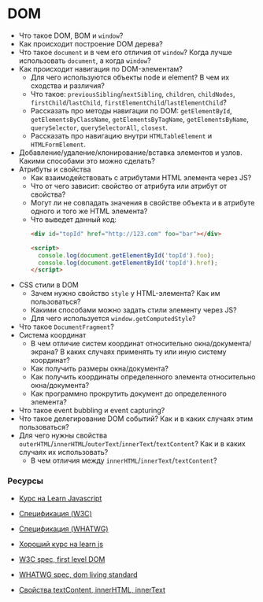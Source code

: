 # DOM

* Что такое DOM, BOM и `window`?
* Как происходит построение DOM дерева?
* Что такое `document` и в чем его отличия от `window`? Когда лучше использовать `document`, а когда `window`?
* Как происходит навигация по DOM-элементам?
  * Для чего используются объекты node и element? В чем их сходства и различия?
  * Что такое: `previousSibling`/`nextSibling`, `children`, `childNodes`, `firstChild`/`lastChild`, `firstElementChild`/`lastElementChild`?
  * Рассказать про методы навигации по DOM: `getElementById`, `getElementsByClassName`, `getElementsByTagName`, `getElementsByName`, `querySelector`, `querySelectorAll`, `closest`.
  * Рассказать про навигацию внутри `HTMLTable​Element` и `HTMLFormElement`.
* Добавление/удаление/клонирование/вставка элементов и узлов. Какими способами это можно сделать?
* Атрибуты и свойства
  * Как взаимодействовать с атрибутами HTML элемента через JS?
  * Что от чего зависит: свойство от атрибута или атрибут от свойства?
  * Могут ли не совпадать значения в свойстве объекта и в атрибуте одного и того же HTML элемента?
  * Что выведет данный код:
    ```html
    <div id="topId" href="http://123.com" foo="bar"></div>

    <script>
      console.log(document.getElementById('topId').foo);
      console.log(document.getElementById('topId').href);
    </script>
    ```
* CSS стили в DOM
  * Зачем нужно свойство `style` у HTML-элемента? Как им пользоваться?
  * Какими способами можно задать стили элементу через JS?
  * Для чего используется `window.getComputedStyle`?
* Что такое `DocumentFragment`?
* Система координат
  * В чем отличие систем координат относительно окна/документа/экрана? В каких случаях применять ту или иную систему координат?
  * Как получить размеры окна/документа?
  * Как получить координаты определенного элемента относительно окна/документа?
  * Как программно прокрутить документ до определенного элемента?
* Что такое event bubbling и event capturing?
* Что такое делегирование DOM событий? Как и в каких случаях этим пользоваться?
* Для чего нужны свойства `outerHTML`/`innerHTML`/`outerText`/`innerText`/`textContent`? Как и в каких случаях их использовать? 
  * В чем отличия между `innerHTML`/`innerText`/`textContent`?

### Ресурсы

* [Курс на Learn Javascript](https://learn.javascript.ru/document)
* [Спецификация (W3C)](https://www.w3.org/TR/REC-DOM-Level-1/expanded-toc.html)
* [Спецификация (WHATWG)](https://dom.spec.whatwg.org)




* [Хороший курс на learn js](https://learn.javascript.ru/document)
* [W3C spec, first level DOM](https://www.w3.org/TR/REC-DOM-Level-1/expanded-toc.html)
* [WHATWG spec, dom living standard](https://dom.spec.whatwg.org)
* [Cвойства textContent, innerHTML, innerText](https://itchief.ru/lessons/javascript/javascript-dom-textcontent-properties-innerhtml)
